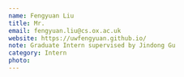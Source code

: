 ```yaml
---
name: Fengyuan Liu
title: Mr.
email: fengyuan.liu@cs.ox.ac.uk
website: https://uwfengyuan.github.io/
note: Graduate Intern supervised by Jindong Gu
category: Intern
photo: 
---
```


